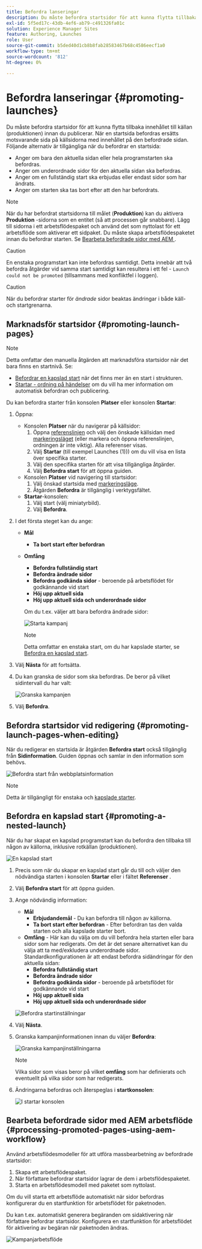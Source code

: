 ```yaml
---
title: Befordra lanseringar
description: Du måste befordra startsidor för att kunna flytta tillbaka innehållet till källan (produktionen) innan du publicerar.
exl-id: 5f5ed17c-43db-4ef6-ab79-c491326fa01c
solution: Experience Manager Sites
feature: Authoring, Launches
role: User
source-git-commit: b5ded40d1cb8b8fab28583467b68c4586eecf1a0
workflow-type: tm+mt
source-wordcount: '812'
ht-degree: 0%

---
```


# Befordra lanseringar {#promoting-launches}

Du måste befordra startsidor för att kunna flytta tillbaka innehållet till källan (produktionen) innan du publicerar. När en startsida befordras ersätts motsvarande sida på källsidorna med innehållet på den befordrade sidan. Följande alternativ är tillgängliga när du befordrar en startsida:

* Anger om bara den aktuella sidan eller hela programstarten ska befordras.
* Anger om underordnade sidor för den aktuella sidan ska befordras.
* Anger om en fullständig start ska erbjudas eller endast sidor som har ändrats.
* Anger om starten ska tas bort efter att den har befordrats.

>[!NOTE]
>
>När du har befordrat startsidorna till målet (**Produktion**) kan du aktivera **Produktion** -sidorna som en entitet (så att processen går snabbare). Lägg till sidorna i ett arbetsflödespaket och använd det som nyttolast för ett arbetsflöde som aktiverar ett sidpaket. Du måste skapa arbetsflödespaketet innan du befordrar starten. Se [Bearbeta befordrade sidor med AEM ](#processing-promoted-pages-using-aem-workflow).

>[!CAUTION]
>
>En enstaka programstart kan inte befordras samtidigt. Detta innebär att två befordra åtgärder vid samma start samtidigt kan resultera i ett fel - `Launch could not be promoted` (tillsammans med konfliktfel i loggen).

>[!CAUTION]
>
>När du befordrar starter för *ändrade* sidor beaktas ändringar i både käll- och startgrenarna.

## Marknadsför startsidor {#promoting-launch-pages}

>[!NOTE]
>
>Detta omfattar den manuella åtgärden att marknadsföra startsidor när det bara finns en startnivå. Se:
>
>* [Befordrar en kapslad start](#promoting-a-nested-launch) när det finns mer än en start i strukturen.
>* [Startar - ordning på händelser](/help/sites-cloud/authoring/launches/overview.md#launches-the-order-of-events) om du vill ha mer information om automatisk befordran och publicering.
>

Du kan befordra starter från konsolen **Platser** eller konsolen **Startar**:

1. Öppna:
   * Konsolen **Platser** när du navigerar på källsidor:
      1. Öppna [referenslinjen](/help/sites-cloud/authoring/sites-console/console-side-panel.md#references) och välj den önskade källsidan med [markeringsläget](/help/sites-cloud/authoring/basic-handling.md) (eller markera och öppna referenslinjen, ordningen är inte viktig). Alla referenser visas.
      1. Välj **Startar** (till exempel Launches (1))) om du vill visa en lista över specifika starter.
      1. Välj den specifika starten för att visa tillgängliga åtgärder.
      1. Välj **Befordra start** för att öppna guiden.
   * Konsolen **Platser** vid navigering till startsidor:
      1. Välj önskad startsida med [markeringsläge](/help/sites-cloud/authoring/basic-handling.md).
      1. Åtgärden **Befordra** är tillgänglig i verktygsfältet.
   * **Startar**-konsolen:
      1. Välj start (välj miniatyrbild).
      1. Välj **Befordra**.
1. I det första steget kan du ange:
   * **Mål**
      * **Ta bort start efter befordran**
   * **Omfång**
      * **Befordra fullständig start**
      * **Befordra ändrade sidor**
      * **Befordra godkända sidor** - beroende på arbetsflödet för godkännande vid start
      * **Höj upp aktuell sida**
      * **Höj upp aktuell sida och underordnade sidor**

     Om du t.ex. väljer att bara befordra ändrade sidor:

     ![Starta kampanj](/help/sites-cloud/authoring/assets/launches-promote.png)

     >[!NOTE]
     >
     >Detta omfattar en enstaka start, om du har kapslade starter, se [Befordra en kapslad start](#promoting-a-nested-launch).

1. Välj **Nästa** för att fortsätta.

1. Du kan granska de sidor som ska befordras. De beror på vilket sidintervall du har valt:

   ![Granska kampanjen](/help/sites-cloud/authoring/assets/launches-promote-review.png)

1. Välj **Befordra**.

## Befordra startsidor vid redigering {#promoting-launch-pages-when-editing}

När du redigerar en startsida är åtgärden **Befordra start** också tillgänglig från **Sidinformation**. Guiden öppnas och samlar in den information som behövs.

![Befordra start från webbplatsinformation](/help/sites-cloud/authoring/assets/launches-promote-page-info.png)

>[!NOTE]
>
>Detta är tillgängligt för enstaka och [kapslade starter](#promoting-a-nested-launch).

## Befordra en kapslad start {#promoting-a-nested-launch}

När du har skapat en kapslad programstart kan du befordra den tillbaka till någon av källorna, inklusive rotkällan (produktionen).

![En kapslad start](/help/sites-cloud/authoring/assets/launches-promoting-nested.png)

1. Precis som när du skapar en kapslad start går du till och väljer den nödvändiga starten i konsolen **Startar** eller i fältet **Referenser** .
1. Välj **Befordra start** för att öppna guiden.
1. Ange nödvändig information:
   * **Mål**
      * **Erbjudandemål** - Du kan befordra till någon av källorna.
      * **Ta bort start efter befordran** - Efter befordran tas den valda starten och alla kapslade starter bort.
   * **Omfång** - Här kan du välja om du vill befordra hela starten eller bara sidor som har redigerats. Om det är det senare alternativet kan du välja att ta med/exkludera underordnade sidor. Standardkonfigurationen är att endast befordra sidändringar för den aktuella sidan:
      * **Befordra fullständig start**
      * **Befordra ändrade sidor**
      * **Befordra godkända sidor** - beroende på arbetsflödet för godkännande vid start
      * **Höj upp aktuell sida**
      * **Höj upp aktuell sida och underordnade sidor**

   ![Befordra startinställningar](/help/sites-cloud/authoring/assets/launches-promote-settings.png)

1. Välj **Nästa**.
1. Granska kampanjinformationen innan du väljer **Befordra**:

   ![Granska kampanjinställningarna](/help/sites-cloud/authoring/assets/launches-promote-review-2.png)

   >[!NOTE]
   >
   >Vilka sidor som visas beror på vilket **omfång** som har definierats och eventuellt på vilka sidor som har redigerats.

1. Ändringarna befordras och återspeglas i **startkonsolen**:

   ![I startar konsolen](/help/sites-cloud/authoring/assets/launches-console.png)

## Bearbeta befordrade sidor med AEM arbetsflöde {#processing-promoted-pages-using-aem-workflow}

Använd arbetsflödesmodeller för att utföra massbearbetning av befordrade startsidor:

1. Skapa ett arbetsflödespaket.
1. När författare befordrar startsidor lagrar de dem i arbetsflödespaketet.
1. Starta en arbetsflödesmodell med paketet som nyttolast.

Om du vill starta ett arbetsflöde automatiskt när sidor befordras konfigurerar du en startfunktion för arbetsflödet för paketnoden. <!--To start a workflow automatically when pages are promoted, [configure a workflow launcher](/help/sites-administering/workflows-starting.md#workflows-launchers) for the package node.-->

Du kan t.ex. automatiskt generera begäranden om sidaktivering när författare befordrar startsidor. Konfigurera en startfunktion för arbetsflödet för aktivering av begäran när paketnoden ändras.

![Kampanjarbetsflöde](/help/sites-cloud/authoring/assets/launches-create-workflow.png)
